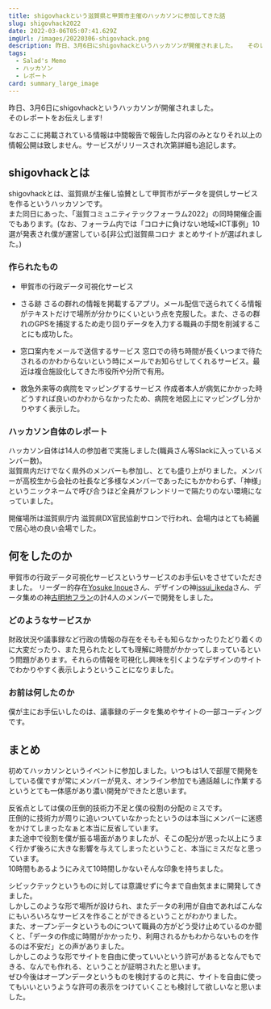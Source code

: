```yaml
---
title: shigovhackという滋賀県と甲賀市主催のハッカソンに参加してきた話
slug: shigovhack2022
date: 2022-03-06T05:07:41.629Z
imgUrl: /images/20220306-shigovhack.png
description: 昨日、3月6日にshigovhackというハッカソンが開催されました。   そのレポートをお伝えします!
tags:
  - Salad's Memo
  - ハッカソン
  - レポート
card: summary_large_image
---
```

昨日、3月6日にshigovhackというハッカソンが開催されました。  
そのレポートをお伝えします!

なおここに掲載されている情報は中間報告で報告した内容のみとなりそれ以上の情報公開は致しません。サービスがリリースされ次第詳細も追記します。

## shigovhackとは
shigovhackとは、滋賀県が主催し協賛として甲賀市がデータを提供しサービスを作るというハッカソンです。  
また同日にあった、「滋賀コミュニティテックフォーラム2022」の同時開催企画でもあります。(なお、フォーラム内では「コロナに負けない地域×ICT事例」10選が発表され僕が運営している[非公式]滋賀県コロナ まとめサイトが選ばれました。)

### 作られたもの
- 甲賀市の行政データ可視化サービス
- さる跡
さるの群れの情報を掲載するアプリ。メール配信で送られてくる情報がテキストだけで場所が分かりにくいという点を克服した。また、さるの群れのGPSを捕捉するため走り回りデータを入力する職員の手間を削減することにも成功した。

- 窓口案内をメールで送信するサービス
窓口での待ち時間が長くいつまで待たされるのかわからないという時にメールでお知らせしてくれるサービス。最近は複合施設化してきた市役所や分所で有用。

- 救急外来等の病院をマッピングするサービス
作成者本人が病気にかかった時どうすれば良いのかわからなかったため、病院を地図上にマッピングし分かりやすく表示した。

### ハッカソン自体のレポート
ハッカソン自体は14人の参加者で実施しました(職員さん等Slackに入っているメンバー数)。  
滋賀県内だけでなく県外のメンバーも参加し、とても盛り上がりました。メンバーが高校生から会社の社長など多様なメンバーであったにもかかわらず、「神様」というニックネームで呼び合うほど全員がフレンドリーで隔たりのない環境になっていました。

開催場所は滋賀県庁内 滋賀県DX官民協創サロンで行われ、会場内はとても綺麗で居心地の良い会場でした。

## 何をしたのか
甲賀市の行政データ可視化サービスというサービスのお手伝いをさせていただきました。 
リーダー的存在[Yosuke Inoue](https://twitter.com/inoue2002)さん、デザインの神[issui_ikeda](https://twitter.com/issui_ikeda)さん、データ集めの神[古明地フラン](https://twitter.com/Komeiji_Fran)の計4人のメンバーで開発をしました。

### どのようなサービスか
財政状況や議事録など行政の情報の存在をそもそも知らなかったりたどり着くのに大変だったり、また見られたとしても理解に時間がかかってしまっているという問題があります。それらの情報を可視化し興味を引くようなデザインのサイトでわかりやすく表示しようということになりました。

### お前は何したのか
僕が主にお手伝いしたのは、議事録のデータを集めやサイトの一部コーディングです。

## まとめ
初めてハッカソンというイベントに参加しました。いつもは1人で部屋で開発をしている僕ですが常にメンバーが見え、オンライン参加でも通話越しに作業するというとても一体感があり濃い開発ができたと思います。

反省点としては僕の圧倒的技術力不足と僕の役割の分配のミスです。  
圧倒的に技術力が周りに追いついていなかったというのは本当にメンバーに迷惑をかけてしまったなぁと本当に反省しています。  
また途中で役割を僕が振る場面がありましたが、そこの配分が思った以上にうまく行かず後ろに大きな影響を与えてしまったということ、本当にミスだなと思っています。  
10時間もあるようにみえて10時間しかないそんな印象を持ちました。  

シビックテックというものに対しては意識せずに今まで自由気ままに開発してきました。  
しかしこのような形で場所が設けられ、またデータの利用が自由であればこんなにもいろいろなサービスを作ることができるということがわかりました。  
また、オープンデータというものについて職員の方がどう受け止めているのか聞くと、「データの作成に時間がかかったり、利用されるかもわからないものを作るのは不安だ」との声がありました。  
しかしこのような形でサイトを自由に使っていいという許可があるとなんでもできる、なんでも作れる、ということが証明されたと思います。  
ぜひ今後はオープンデータというものを検討するのと共に、サイトを自由に使ってもいいというような許可の表示をつけていくことも検討して欲しいなと思いました。